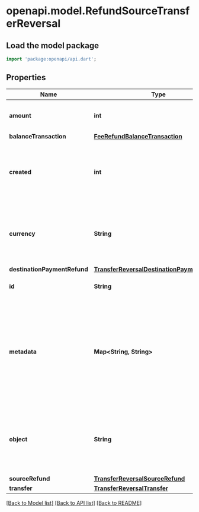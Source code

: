 # openapi.model.RefundSourceTransferReversal

## Load the model package
```dart
import 'package:openapi/api.dart';
```

## Properties
Name | Type | Description | Notes
------------ | ------------- | ------------- | -------------
**amount** | **int** | Amount, in cents (or local equivalent). | 
**balanceTransaction** | [**FeeRefundBalanceTransaction**](FeeRefundBalanceTransaction.md) |  | [optional] 
**created** | **int** | Time at which the object was created. Measured in seconds since the Unix epoch. | 
**currency** | **String** | Three-letter [ISO currency code](https://www.iso.org/iso-4217-currency-codes.html), in lowercase. Must be a [supported currency](https://stripe.com/docs/currencies). | 
**destinationPaymentRefund** | [**TransferReversalDestinationPaymentRefund**](TransferReversalDestinationPaymentRefund.md) |  | [optional] 
**id** | **String** | Unique identifier for the object. | 
**metadata** | **Map<String, String>** | Set of [key-value pairs](https://stripe.com/docs/api/metadata) that you can attach to an object. This can be useful for storing additional information about the object in a structured format. | [optional] [default to const {}]
**object** | **String** | String representing the object's type. Objects of the same type share the same value. | 
**sourceRefund** | [**TransferReversalSourceRefund**](TransferReversalSourceRefund.md) |  | [optional] 
**transfer** | [**TransferReversalTransfer**](TransferReversalTransfer.md) |  | 

[[Back to Model list]](../README.md#documentation-for-models) [[Back to API list]](../README.md#documentation-for-api-endpoints) [[Back to README]](../README.md)


